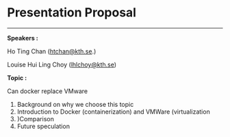 # Presentation Proposal

----

**Speakers	:**

Ho Ting Chan (htchan@kth.se.)

Louise Hui Ling Choy (lhlchoy@kth.se)



**Topic		:**

Can docker replace VMware

1. Background on why we choose this topic
2. Introduction to Docker (containerization) and VMWare (virtualization
3. )Comparison
4. Future speculation